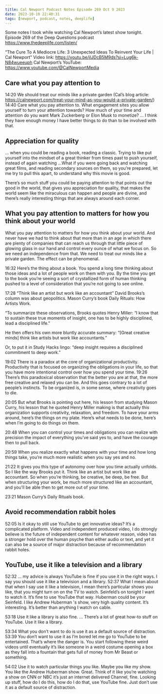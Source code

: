```yaml
---
title: Cal Newport Podcast Notes Episode 269 Oct 9 2023
date: 2023-10-10 22:40:31
tags: [newport, podcast, notes, deeplife]
---
```

Some notes I took while watching Cal Newport’s latest show tonight.
Episode 269 of the Deep Questions podcast https://www.thedeeplife.com/listen/

“The Cure To A Mediocre Life: 3 Unexpected Ideas To Reinvent Your Life | Cal Newport”
Video link: https://youtu.be/jlJDcB5M9ds?si=Lug6k-N84wueeuph
Cal Newport’s YouTube: https://www.youtube.com/@CalNewportMedia 

## Care what you pay attention to

14:20 We should treat our minds like a private garden (Cal’s blog article: https://calnewport.com/treat-your-mind-as-you-would-a-private-garden/) 
14:40 Care what you pay attention to. What engagement sites you allow yourself to turn your attention towards? How much of your time and attention do you want Mark Zuckerberg or Elon Musk to monetize? … I think they have enough money I have better things to do than to be involved with that. 

## Appreciation for quality
… when you could be reading a book, reading a classic. Trying to like put yourself into the mindset of a great thinker from times past to push yourself, instead of again watching …What if you were going back and watching great films, and reading secondary sources on them, so you’re prepared, let me try to pull this apart, to understand why this movie is good. 

There’s so much stuff you could be paying attention to that points out the good in the world, that gives you appreciation for quality, that makes the world seem like the miraculous can happen and people are divine, and there’s really interesting things that are always around each corner.

## What you pay attention to matters for how you think about your world
What you pay attention to matters for how you think about your world. 
And never have we had to think about that more than in an age in which there are plenty of companies that can reach us through that little piece of glowing glass in our hand and control every ounce of what we focus on. 
So we need an independence from that. We need to treat our minds like a private garden. The effect can be phenomenal.

16:32 Here’s the thing about a book. You spend a long time thinking about those ideas and a lot of people work on them with you. By the time you get to the book you’re seeing a sort of crystallized form of human thinking pushed to a level of consideration that you’re not going to see online. 

17:28 “Think like an artist but work like an accountant” 
David Brooks’s column was about geopolitics. Mason Curry’s book Daily Rituals: How Artists Work. 

“To summarize these observations, Brooks quotes Henry Miller: “I know that to sustain these true moments of insight, one has to be highly disciplined, lead a disciplined life.”

He then offers his own more bluntly accurate summary: “[Great creative minds] think like artists but work like accountants.”

Or, to put it in Study Hacks lingo: “deep insight requires a disciplined commitment to deep work.”

19:02 There is a paradox at the core of organizational productivity. Productivity that is focused on organizing the obligations in your life, so that you have more intentional control over how you spend your time. 
19:26 There’s this paradoxical observation that the better you are at that, the more free creative and relaxed you can be. And this goes contrary to a lot of people’s instincts. To be organized is, in some sense, where creativity goes to die. 

20:05 But what Brooks is pointing out here, his lesson from studying Mason Curry, his lesson that he quoted Henry Miller making is that actually this organization supports creativity, relaxation, and freedom. To have your arms around, here’s the things on my plate. Here’s what needs to be done, here’s when I’m going to do things on them. 

20:48 When you can control your times and obligations you can realize with precision the impact of everything you’ve said yes to, and have the courage then to pull back. 

20:59 When you realize exactly what happens with your time and how long things take, you’re much more realistic when you say yes and no. 

21:22 It gives you this type of autonomy over how you time actually unfolds. So I like the way Brooks put it. Think like an artist but work like an accountant. So when you’re thinking, be creative, be deep, be free. But when structuring your work, be much more structured like an accountant, and you’ll be able then to get more out of your time. 

23:21 Mason Curry’s Daily Rituals book. 

## Avoid recommendation rabbit holes
52:05 Is it okay to still use YouTube to get innovative ideas? It’s a complicated platform. Video and independent produced video, 
I do strongly believe is the future of independent content for whatever reason, video has a stronger hold over the human psyche than either audio or text, and yet it can also be a source of major distraction because of recommendation rabbit holes. 

## YouTube, use it like a television and a library
52:32 … my advice is always YouTube is fine if you use it in the right ways. I say you should use it like a television and a library. 
52:37 What I mean about that when I say use it like a television, I mean there’s particular shows you like, that you might turn on on the TV to watch. Seinfeld’s on tonight I want to watch it. It’s fine to use YouTube that way. Huberman could be your Seinfeld. I like Andrew Huberman 's show, very high quality content. It’s interesting. It’s better than anything I watch on cable.

53:18 Use it like a library is also fine. … There’s a lot of great how-to stuff on YouTube. Use it like a library. 

53:34 What you don’t want to do is use it as a default source of distraction. 
53:39 You don’t want to use it as I’m bored let me go to YouTube to be entertained. That’s where the danger is. You start following these weird videos until eventually it’s like someone in a weird costume opening a box as they fall into a fountain that gets full of money from Mr Beast or something.

54:02 Use it to watch particular things you like. Maybe you like my show. You like the Andrew Huberman show. Great. Think of it like you’re watching a show on CNN or NBC it’s just an internet delivered Channel, fine. Looking up stuff, how do I do this, how do I do that, use YouTube fine. Just don’t use it as a default source of distraction.
